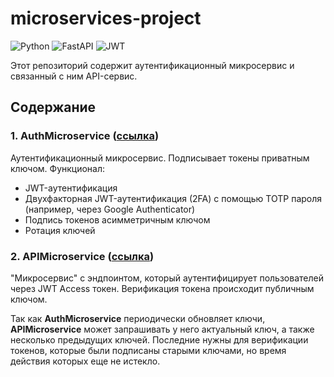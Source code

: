 # microservices-project  

![Python](https://img.shields.io/badge/Python-3776AB?style=for-the-badge&logo=python&logoColor=white)
![FastAPI](https://img.shields.io/badge/FastAPI-009688?style=for-the-badge&logo=fastapi&logoColor=white)
![JWT](https://img.shields.io/badge/JWT-000000?style=for-the-badge&logo=jsonwebtoken&logoColor=white)


Этот репозиторий содержит аутентификационный микросервис и связанный с ним API-сервис.  

## Содержание  

### 1. **AuthMicroservice** ([ссылка](https://github.com/RedGradient/AuthMicroservice))  
Аутентификационный микросервис. Подписывает токены приватным ключом. Функционал:  
- JWT-аутентификация  
- Двухфакторная JWT-аутентификация (2FA) с помощью TOTP пароля (например, через Google Authenticator)  
- Подпись токенов асимметричным ключом  
- Ротация ключей  

### 2. **APIMicroservice** ([ссылка](https://github.com/RedGradient/APIMicroservice))
"Микросервис" с эндпоинтом, который аутентифицирует пользователей через JWT Access токен. Верификация токена происходит публичным ключом.

Так как **AuthMicroservice** периодически обновляет ключи, **APIMicroservice** может запрашивать у него актуальный ключ, а также несколько предыдущих ключей. Последние нужны для верификации токенов, которые были подписаны старыми ключами, но время действия которых еще не истекло.
